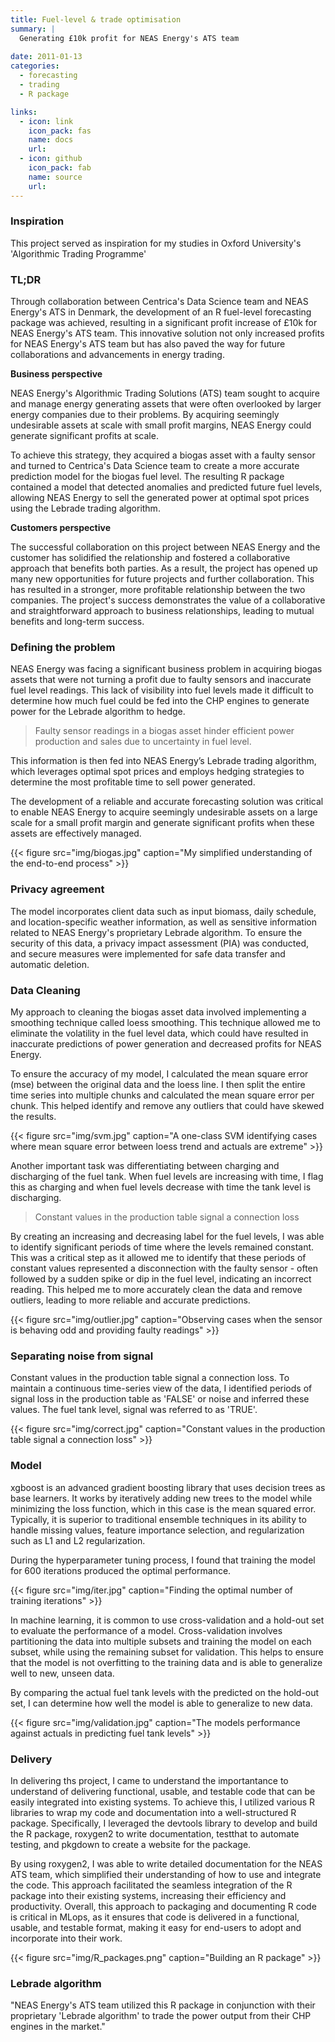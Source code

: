 ```yaml
---
title: Fuel-level & trade optimisation
summary: |
  Generating £10k profit for NEAS Energy's ATS team
  
date: 2011-01-13
categories:
  - forecasting
  - trading
  - R package

links:
  - icon: link
    icon_pack: fas
    name: docs
    url: 
  - icon: github
    icon_pack: fab
    name: source
    url: 
---
```


### Inspiration

This project served as inspiration for my studies in Oxford University's 'Algorithmic Trading Programme'

### TL;DR

Through collaboration between Centrica's Data Science team and NEAS Energy's ATS in Denmark, the development of an R fuel-level forecasting package was achieved, resulting in a significant profit increase of £10k for NEAS Energy's ATS team. This innovative solution not only increased profits for NEAS Energy's ATS team but has also paved the way for future collaborations and advancements in energy trading.

**Business perspective**

NEAS Energy's Algorithmic Trading Solutions (ATS) team sought to acquire and manage energy generating assets that were often overlooked by larger energy companies due to their problems. By acquiring seemingly undesirable assets at scale with small profit margins, NEAS Energy could generate significant profits at scale. 

To achieve this strategy, they acquired a biogas asset with a faulty sensor and turned to Centrica's Data Science team to create a more accurate prediction model for the biogas fuel level. The resulting R package contained a model that detected anomalies and predicted future fuel levels, allowing NEAS Energy to sell the generated power at optimal spot prices using the Lebrade trading algorithm. 

**Customers perspective**

The successful collaboration on this project between NEAS Energy and the customer has solidified the relationship and fostered a collaborative approach that benefits both parties. As a result, the project has opened up many new opportunities for future projects and further collaboration. This has resulted in a stronger, more profitable relationship between the two companies. The project's success demonstrates the value of a collaborative and straightforward approach to business relationships, leading to mutual benefits and long-term success.

### Defining the problem

NEAS Energy was facing a significant business problem in acquiring biogas assets that were not turning a profit due to faulty sensors and inaccurate fuel level readings. This lack of visibility into fuel levels made it difficult to determine how much fuel could be fed into the CHP engines to generate power for the Lebrade algorithm to hedge. 

> Faulty sensor readings in a biogas asset hinder efficient power production and sales due to uncertainty in fuel level.

This information is then fed into NEAS Energy’s Lebrade trading algorithm, which leverages optimal spot prices and employs hedging strategies to determine the most profitable time to sell power generated.

The development of a reliable and accurate forecasting solution was critical to enable NEAS Energy to acquire seemingly undesirable assets on a large scale for a small profit margin and generate significant profits when these assets are effectively managed.

{{< figure src="img/biogas.jpg" caption="My simplified understanding of the end-to-end process" >}}

### Privacy agreement

The model incorporates client data such as input biomass, daily schedule, and location-specific weather information, as well as sensitive information related to NEAS Energy's proprietary Lebrade algorithm. To ensure the security of this data, a privacy impact assessment (PIA) was conducted, and secure measures were implemented for safe data transfer and automatic deletion.

### Data Cleaning

My approach to cleaning the biogas asset data involved implementing a smoothing technique called loess smoothing. This technique allowed me to eliminate the volatility in the fuel level data, which could have resulted in inaccurate predictions of power generation and decreased profits for NEAS Energy.

To ensure the accuracy of my model, I calculated the mean square error (mse) between the original data and the loess line. I then split the entire time series into multiple chunks and calculated the mean square error per chunk. This helped identify and remove any outliers that could have skewed the results.

{{< figure src="img/svm.jpg" caption="A one-class SVM identifying cases where mean square error between loess trend and actuals are extreme" >}}

Another important task was differentiating between charging and discharging of the fuel tank. When fuel levels are increasing with time, I flag this as charging and when fuel levels decrease with time the tank level is discharging.

> Constant values in the production table signal a connection loss

By creating an increasing and decreasing label for the fuel levels, I was able to identify significant periods of time where the levels remained constant. This was a critical step as it allowed me to identify that these periods of constant values represented a disconnection with the faulty sensor - often followed by a sudden spike or dip in the fuel level, indicating an incorrect reading. This helped me to more accurately clean the data and remove outliers, leading to more reliable and accurate predictions.

{{< figure src="img/outlier.jpg" caption="Observing cases when the sensor is behaving odd and providing faulty readings" >}}

### Separating noise from signal

Constant values in the production table signal a connection loss. To maintain a continuous time-series view of the data, I identified periods of signal loss in the production table as 'FALSE' or noise and inferred these values. The fuel tank level, signal was referred to as 'TRUE'.

{{< figure src="img/correct.jpg" caption="Constant values in the production table signal a connection loss" >}}

### Model

xgboost is an advanced gradient boosting library that uses decision trees as base learners. It works by iteratively adding new trees to the model while minimizing the loss function, which in this case is the mean squared error. Typically, it is superior to traditional ensemble techniques in its ability to handle missing values, feature importance selection, and regularization such as L1 and L2 regularization. 

During the hyperparameter tuning process, I found that training the model for 600 iterations produced the optimal performance.

{{< figure src="img/iter.jpg" caption="Finding the optimal number of training iterations" >}}

In machine learning, it is common to use cross-validation and a hold-out set to evaluate the performance of a model. Cross-validation involves partitioning the data into multiple subsets and training the model on each subset, while using the remaining subset for validation. This helps to ensure that the model is not overfitting to the training data and is able to generalize well to new, unseen data.

By comparing the actual fuel tank levels with the predicted on the hold-out set, I can determine how well the model is able to generalize to new data. 

{{< figure src="img/validation.jpg" caption="The models performance against actuals in predicting fuel tank levels" >}}

### Delivery

In delivering ths project, I came to understand the importantance to understand of delivering functional, usable, and testable code that can be easily integrated into existing systems. To achieve this, I utilized various R libraries to wrap my code and documentation into a well-structured R package. Specifically, I leveraged the devtools library to develop and build the R package, roxygen2 to write documentation, testthat to automate testing, and pkgdown to create a website for the package. 

By using roxygen2, I was able to write detailed documentation for the NEAS ATS team, which simplified their understanding of how to use and integrate the code. This approach facilitated the seamless integration of the R package into their existing systems, increasing their efficiency and productivity. Overall, this approach to packaging and documenting R code is critical in MLops, as it ensures that code is delivered in a functional, usable, and testable format, making it easy for end-users to adopt and incorporate into their work.

{{< figure src="img/R_packages.png" caption="Building an R package" >}}

### Lebrade algorithm

"NEAS Energy's ATS team utilized this R package in conjunction with their proprietary 'Lebrade algorithm' to trade the power output from their CHP engines in the market."
